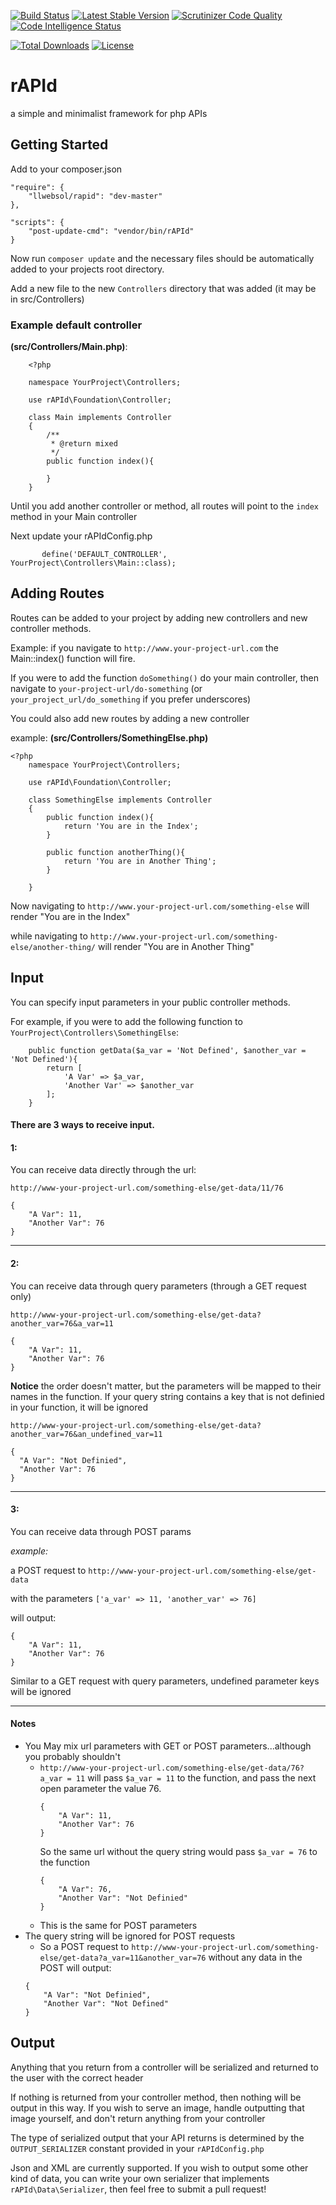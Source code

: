[![Build Status](https://travis-ci.org/llwebsol/rAPId.svg?branch=master)](https://travis-ci.org/llwebsol/rAPId)
[![Latest Stable Version](https://poser.pugx.org/llwebsol/rapid/v/stable)](https://packagist.org/packages/llwebsol/rapid)
[![Scrutinizer Code Quality](https://scrutinizer-ci.com/g/llwebsol/rAPId/badges/quality-score.png?b=master)](https://scrutinizer-ci.com/g/llwebsol/rAPId/?branch=master)
[![Code Intelligence Status](https://scrutinizer-ci.com/g/llwebsol/rAPId/badges/code-intelligence.svg?b=master)](https://scrutinizer-ci.com/code-intelligence)

[![Total Downloads](https://poser.pugx.org/llwebsol/rapid/downloads)](https://packagist.org/packages/llwebsol/rapid)
[![License](https://poser.pugx.org/llwebsol/rapid/license)](https://packagist.org/packages/llwebsol/rapid)

# rAPId
a simple and minimalist framework for php APIs

## Getting Started
Add to your composer.json

    "require": {
        "llwebsol/rapid": "dev-master"
    },

    "scripts": {
        "post-update-cmd": "vendor/bin/rAPId"
    }

Now run `composer update` and the necessary files should be automatically added to your projects root directory.

Add a new file to the new `Controllers` directory that was added (it may be in src/Controllers)

### Example default controller
**(src/Controllers/Main.php)**:
```
    <?php

    namespace YourProject\Controllers;

    use rAPId\Foundation\Controller;

    class Main implements Controller
    {
        /**
         * @return mixed
         */
        public function index(){

        }
    }
```

Until you add another controller or method, all routes will point to the `index` method in your Main controller

Next update your rAPIdConfig.php

```
       define('DEFAULT_CONTROLLER', YourProject\Controllers\Main::class);
```


## Adding Routes

Routes can be added to your project by adding new controllers and new controller methods.

Example:
if you navigate to `http://www.your-project-url.com` the Main::index() function will fire.

If you were to add the function `doSomething()` do your main controller, then navigate to
`your-project-url/do-something` (or `your_project_url/do_something` if you prefer underscores)

You could also add new routes by adding a new controller

example:
**(src/Controllers/SomethingElse.php)**
```
<?php
    namespace YourProject\Controllers;

    use rAPId\Foundation\Controller;

    class SomethingElse implements Controller
    {
        public function index(){
            return 'You are in the Index';
        }

        public function anotherThing(){
            return 'You are in Another Thing';
        }

    }
```

Now navigating to `http://www.your-project-url.com/something-else` will render "You are in the Index"

while navigating to `http://www.your-project-url.com/something-else/another-thing/` will render "You are in Another Thing"


## Input

You can specify input parameters in your public controller methods.

For example, if you were to add the following function to `YourProject\Controllers\SomethingElse`:
```
    public function getData($a_var = 'Not Defined', $another_var = 'Not Defined'){
        return [
            'A Var' => $a_var,
            'Another Var' => $another_var
        ];
    }
```

#### There are 3 ways to receive input.

#### 1:
You can receive data directly through the url:

`http://www-your-project-url.com/something-else/get-data/11/76`
```
{
    "A Var": 11,
    "Another Var": 76
}
```

---

#### 2:
You can receive data through query parameters (through a GET request only)

`http://www-your-project-url.com/something-else/get-data?another_var=76&a_var=11`
```
{
    "A Var": 11,
    "Another Var": 76
}
```

**Notice** the order doesn't matter, but the parameters will be mapped to their names in the function. If your query string contains a key that is not definied in your function, it will be ignored

`http://www-your-project-url.com/something-else/get-data?another_var=76&an_undefined_var=11`
```
{
  "A Var": "Not Definied",
  "Another Var": 76
}
```

---

#### 3:
You can receive data through POST params

*example:*

a POST request to `http://www-your-project-url.com/something-else/get-data`

with the parameters `['a_var' => 11, 'another_var' => 76]`

will output:
```
{
    "A Var": 11,
    "Another Var": 76
}
```

Similar to a GET request with query parameters, undefined parameter keys will be ignored

---

#### Notes

- You May mix url parameters with GET or POST parameters...although you probably shouldn't
    - `http://www-your-project-url.com/something-else/get-data/76?a_var = 11` will pass `$a_var = 11` to the function, and pass the next open parameter the value 76.
        ```
        {
            "A Var": 11,
            "Another Var": 76
        }
        ```
        So the same url without the query string would pass `$a_var = 76` to the function
        ```
        {
            "A Var": 76,
            "Another Var": "Not Definied"
        }
        ```
    - This is the same for POST parameters
- The query string will be ignored for POST requests
    - So a POST request to `http://www-your-project-url.com/something-else/get-data?a_var=11&another_var=76` without any data in the POST will output:
     ```
     {
         "A Var": "Not Definied",
         "Another Var": "Not Defined"
     }
     ```

## Output

Anything that you return from a controller will be serialized and returned to the user with the correct header

If nothing is returned from your controller method, then nothing will be output in this way.
If you wish to serve an image, handle outputting that image yourself, and don't return anything from your controller

The type of serialized output that your API returns is determined by the `OUTPUT_SERIALIZER` constant provided in your `rAPIdConfig.php`

Json and XML are currently supported. If you wish to output some other kind of data, you can write your own serializer that implements `rAPId\Data\Serializer`, then feel free to submit a pull request!
